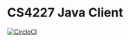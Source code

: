 # CS4227 Java Client

[![CircleCI](https://circleci.com/gh/ShaneMckenna23/cs4227-client.svg?style=shield)](https://circleci.com/gh/ShaneMckenna23/cs4227-client)
